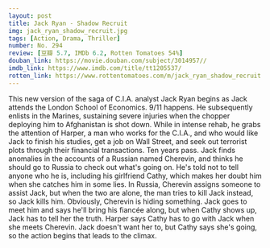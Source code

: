 ```yaml
---
layout: post 
title: Jack Ryan - Shadow Recruit
img: jack_ryan_shadow_recruit.jpg
tags: [Action, Drama, Thriller]
number: No. 294
review: [豆瓣 5.7, IMDb 6.2, Rotten Tomatoes 54%]
douban_link: https://movie.douban.com/subject/3014957//
imdb_link: https://www.imdb.com/title/tt1205537/
rotten_link: https://www.rottentomatoes.com/m/jack_ryan_shadow_recruit
---
```


This new version of the saga of C.I.A. analyst Jack Ryan begins as Jack attends the London School of Economics. 9/11 happens. He subsequently enlists in the Marines, sustaining severe injuries when the chopper deploying him to Afghanistan is shot down. While in intense rehab, he grabs the attention of Harper, a man who works for the C.I.A., and who would like Jack to finish his studies, get a job on Wall Street, and seek out terrorist plots through their financial transactions. Ten years pass. Jack finds anomalies in the accounts of a Russian named Cherevin, and thinks he should go to Russia to check out what's going on. He's told not to tell anyone who he is, including his girlfriend Cathy, which makes her doubt him when she catches him in some lies. In Russia, Cherevin assigns someone to assist Jack, but when the two are alone, the man tries to kill Jack instead, so Jack kills him. Obviously, Cherevin is hiding something. Jack goes to meet him and says he'll bring his fiancée along, but when Cathy shows up, Jack has to tell her the truth. Harper says Cathy has to go with Jack when she meets Cherevin. Jack doesn't want her to, but Cathy says she's going, so the action begins that leads to the climax.